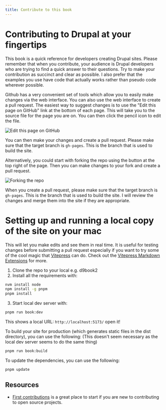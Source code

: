 ```yaml
---
title: Contribute to this book
---
```


# Contributing to Drupal at your fingertips

This book is a quick reference for developers creating Drupal sites. Please remember that when you contribute, your audience is Drupal developers who are trying to find a quick answer to their questions. Try to make your contribution as succinct and clear as possible. I also prefer that the examples you use have code that actually works rather than pseudo code wherever possible.

Github has a very convenient set of tools which allow you to easily make changes via the web interface. You can also use the web interface to create a pull request. The easiest way to suggest changes is to use the "Edit this page on GitHub" link at the bottom of each page. This will take you to the source file for the page you are on. You can then click the pencil icon to edit the file.

![Edit this page on GitHub](/images/edit-this-page.png)

You can then make your changes and create a pull request. Please make sure that the target branch is `gh-pages`. This is the branch that is used to build the site.

Alternatively, you could start with forking the repo using the button at the top right of the page. Then you can make changes to your fork and create a pull request.

![Forking the repo](/images/fork-me.png)

When you create a pull request, please make sure that the target branch is `gh-pages`. This is the branch that is used to build the site. I will review the changes and merge them into the site if they are appropriate.

# Setting up and running a local copy of the site on your mac

This will let you make edits and see them in real time. It is useful for testing changes before submitting a pull request especially if you want to try some of the cool magic that [Vitepress](https://vitepress.dev/) can do. Check out the [Vitepress Markdown Extensions](https://vitepress.dev/guide/markdown#markdown-extensions) for more.

1. Clone the repo to your local e.g. d9book2
2. Install all the requirements with:

```sh
nvm install node
npm install -g pnpm
pnpm install
```

3. Start local dev server with:

```sh
pnpm run book:dev
```

This shows a local URL: `http://localhost:5173/` open it!

To build your site for production (which generates static files in the dist directory), you can use the following: (This doesn't seem necessary as the local dev server seems to do the same thing)

```sh
pnpm run book:build
```

To update the dependencies, you can use the following:

```sh
pnpm update
```

## Resources

- [First contributions](https://github.com/firstcontributions/first-contributions) is a great place to start if you are new to contributing to open source projects.
